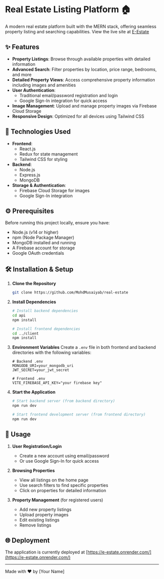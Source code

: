# Real Estate Listing Platform 🏠

A modern real estate platform built with the MERN stack, offering seamless property listing and searching capabilities. View the live site at [E-Estate](https://e-estate.onrender.com/)

## ✨ Features

- **Property Listings**: Browse through available properties with detailed information
- **Advanced Search**: Filter properties by location, price range, bedrooms, and more
- **Detailed Property Views**: Access comprehensive property information including images and amenities
- **User Authentication**: 
  - Traditional email/password registration and login
  - Google Sign-In integration for quick access
- **Image Management**: Upload and manage property images via Firebase Cloud Storage
- **Responsive Design**: Optimized for all devices using Tailwind CSS

## 🚀 Technologies Used

- **Frontend**: 
  - React.js
  - Redux for state management
  - Tailwind CSS for styling
- **Backend**:
  - Node.js
  - Express.js
  - MongoDB
- **Storage & Authentication**:
  - Firebase Cloud Storage for images
  - Google Sign-In integration
  
## ⚙️ Prerequisites

Before running this project locally, ensure you have:

- Node.js (v14 or higher)
- npm (Node Package Manager)
- MongoDB installed and running
- A Firebase account for storage
- Google OAuth credentials

## 🛠️ Installation & Setup

1. **Clone the Repository**
   ```bash
   git clone https://github.com/MohdMusaiyab/real-estate
   ```

2. **Install Dependencies**
   ```bash
   # Install backend dependencies
   cd api
   npm install

   # Install frontend dependencies
   cd ../client
   npm install
   ```

3. **Environment Variables**
   Create a `.env` file in both frontend and backend directories with the following variables:
   ```
   # Backend .env
   MONGODB_URI=your_mongodb_uri
   JWT_SECRET=your_jwt_secret
   
   # Frontend .env
   VITE_FIREBASE_API_KEY="your firebase key"
   ```

4. **Start the Application**
   ```bash
   # Start backend server (from backend directory)
   npm run dev
   
   # Start frontend development server (from frontend directory)
   npm run dev
   ```

## 📱 Usage

1. **User Registration/Login**
   - Create a new account using email/password
   - Or use Google Sign-In for quick access

2. **Browsing Properties**
   - View all listings on the home page
   - Use search filters to find specific properties
   - Click on properties for detailed information

3. **Property Management** (for registered users)
   - Add new property listings
   - Upload property images
   - Edit existing listings
   - Remove listings

## 🌐 Deployment

The application is currently deployed at [https://e-estate.onrender.com/](https://e-estate.onrender.com/)

---

Made with ❤️ by [Your Name]
